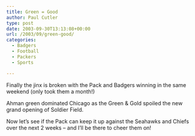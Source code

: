 ```yaml
---
title: Green = Good
author: Paul Cutler
type: post
date: 2003-09-30T13:13:08+00:00
url: /2003/09/green-good/
categories:
  - Badgers
  - Football
  - Packers
  - Sports

---
```

Finally the jinx is broken with the Pack and Badgers winning in the same weekend (only took them a month!)

Ahman green dominated Chicago as the Green & Gold spoiled the new grand opening of Soldier Field.

Now let&#8217;s see if the Pack can keep it up against the Seahawks and Chiefs over the next 2 weeks &#8211; and I&#8217;ll be there to cheer them on!